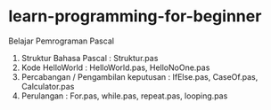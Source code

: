 # learn-programming-for-beginner
Belajar Pemrograman Pascal

1. Struktur Bahasa Pascal : Struktur.pas
2. Kode HelloWorld : HelloWorld.pas, HelloNoOne.pas
3. Percabangan / Pengambilan keputusan : IfElse.pas, CaseOf.pas, Calculator.pas
4. Perulangan : For.pas, while.pas, repeat.pas, looping.pas
